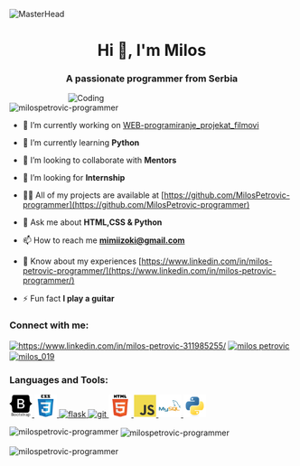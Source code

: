 ![MasterHead](https://cdn-images-1.medium.com/v2/resize:fill:1600:480/gravity:fp:0.5:0.4/1*IRGB-4OAoO8KSqH_huDPFw.gif)
<h1 align="center">Hi 👋, I'm Milos</h1>
<h3 align="center">A passionate programmer from Serbia</h3>

<img align="right" alt="Coding" width="400" src="https://camo.githubusercontent.com/c1dcb74cc1c1835b1d716f5051499a2814c683c806b15f04b0eba492863703e9/68747470733a2f2f63646e2e6472696262626c652e636f6d2f75736572732f3733303730332f73637265656e73686f74732f363538313234332f6176656e746f2e676966">

<p align="left"> <img src="https://komarev.com/ghpvc/?username=milospetrovic-programmer&label=Profile%20views&color=0e75b6&style=flat" alt="milospetrovic-programmer" /> </p>

- 🔭 I’m currently working on [WEB-programiranje_projekat_filmovi](https://github.com/MilosPetrovic-programmer/WEB-programiranje_projekat_filmovi)

- 🌱 I’m currently learning **Python**

- 👯 I’m looking to collaborate with **Mentors**

- 🤝 I’m looking for **Internship**

- 👨‍💻 All of my projects are available at [https://github.com/MilosPetrovic-programmer](https://github.com/MilosPetrovic-programmer)

- 💬 Ask me about **HTML,CSS & Python**

- 📫 How to reach me **mimiizoki@gmail.com**

- 📄 Know about my experiences [https://www.linkedin.com/in/milos-petrovic-programmer/](https://www.linkedin.com/in/milos-petrovic-programmer/)

- ⚡ Fun fact **I play a guitar**

<h3 align="left">Connect with me:</h3>
<p align="left">
<a href="https://www.linkedin.com/in/milos-petrovic-programmer/" target="blank"><img align="center" src="https://raw.githubusercontent.com/rahuldkjain/github-profile-readme-generator/master/src/images/icons/Social/linked-in-alt.svg" alt="https://www.linkedin.com/in/milos-petrovic-311985255/" height="30" width="40" /></a>
<a href="https://www.facebook.com/milos.petrovic.99" target="blank"><img align="center" src="https://raw.githubusercontent.com/rahuldkjain/github-profile-readme-generator/master/src/images/icons/Social/facebook.svg" alt="milos petrovic" height="30" width="40" /></a>
<a href="https://www.instagram.com/milos_019/" target="blank"><img align="center" src="https://raw.githubusercontent.com/rahuldkjain/github-profile-readme-generator/master/src/images/icons/Social/instagram.svg" alt="milos_019" height="30" width="40" /></a>
</p>

<h3 align="left">Languages and Tools:</h3>
<p align="left"> <a href="https://getbootstrap.com" target="_blank" rel="noreferrer"> <img src="https://raw.githubusercontent.com/devicons/devicon/master/icons/bootstrap/bootstrap-plain-wordmark.svg" alt="bootstrap" width="40" height="40"/> </a> <a href="https://www.w3schools.com/css/" target="_blank" rel="noreferrer"> <img src="https://raw.githubusercontent.com/devicons/devicon/master/icons/css3/css3-original-wordmark.svg" alt="css3" width="40" height="40"/> </a> <a href="https://flask.palletsprojects.com/" target="_blank" rel="noreferrer"> <img src="https://www.vectorlogo.zone/logos/pocoo_flask/pocoo_flask-icon.svg" alt="flask" width="40" height="40"/> </a> <a href="https://git-scm.com/" target="_blank" rel="noreferrer"> <img src="https://www.vectorlogo.zone/logos/git-scm/git-scm-icon.svg" alt="git" width="40" height="40"/> </a> <a href="https://www.w3.org/html/" target="_blank" rel="noreferrer"> <img src="https://raw.githubusercontent.com/devicons/devicon/master/icons/html5/html5-original-wordmark.svg" alt="html5" width="40" height="40"/> </a> <a href="https://developer.mozilla.org/en-US/docs/Web/JavaScript" target="_blank" rel="noreferrer"> <img src="https://raw.githubusercontent.com/devicons/devicon/master/icons/javascript/javascript-original.svg" alt="javascript" width="40" height="40"/> </a> <a href="https://www.mysql.com/" target="_blank" rel="noreferrer"> <img src="https://raw.githubusercontent.com/devicons/devicon/master/icons/mysql/mysql-original-wordmark.svg" alt="mysql" width="40" height="40"/> </a> <a href="https://www.python.org" target="_blank" rel="noreferrer"> <img src="https://raw.githubusercontent.com/devicons/devicon/master/icons/python/python-original.svg" alt="python" width="40" height="40"/> </a> </p>

<p><img align="left" src="https://github-readme-stats.vercel.app/api/top-langs?username=milospetrovic-programmer&show_icons=true&locale=en&layout=compact" alt="milospetrovic-programmer" /></p>

<p>&nbsp;<img align="center" src="https://github-readme-stats.vercel.app/api?username=milospetrovic-programmer&show_icons=true&locale=en" alt="milospetrovic-programmer" /></p>

<p><img align="center" src="https://github-readme-streak-stats.herokuapp.com/?user=milospetrovic-programmer&" alt="milospetrovic-programmer" /></p>
